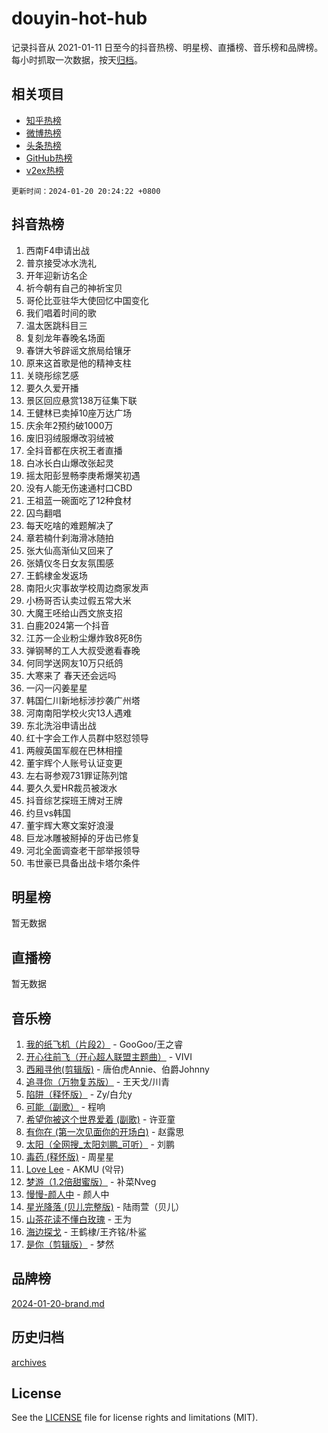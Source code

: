 # douyin-hot-hub

记录抖音从 2021-01-11 日至今的抖音热榜、明星榜、直播榜、音乐榜和品牌榜。每小时抓取一次数据，按天[归档](archives)。

## 相关项目

- [知乎热榜](https://github.com/lonnyzhang423/zhihu-hot-hub)
- [微博热榜](https://github.com/lonnyzhang423/weibo-hot-hub)
- [头条热榜](https://github.com/lonnyzhang423/toutiao-hot-hub)
- [GitHub热榜](https://github.com/lonnyzhang423/github-hot-hub)
- [v2ex热榜](https://github.com/lonnyzhang423/v2ex-hot-hub)


`更新时间：2024-01-20 20:24:22 +0800`

## 抖音热榜

1. 西南F4申请出战
1. 普京接受冰水洗礼
1. 开年迎新访名企
1. 祈今朝有自己的神祈宝贝
1. 哥伦比亚驻华大使回忆中国变化
1. 我们唱着时间的歌
1. 温太医跳科目三
1. 复刻龙年春晚名场面
1. 春饼大爷辟谣文旅局给镶牙
1. 原来这首歌是他的精神支柱
1. 关晓彤综艺感
1. 要久久爱开播
1. 景区回应悬赏138万征集下联
1. 王健林已卖掉10座万达广场
1. 庆余年2预约破1000万
1. 废旧羽绒服爆改羽绒被
1. 全抖音都在庆祝王者直播
1. 白冰长白山爆改张起灵
1. 摇太阳彭昱畅李庚希爆笑初遇
1. 没有人能无伤速通村口CBD
1. 王祖蓝一碗面吃了12种食材
1. 囚鸟翻唱
1. 每天吃啥的难题解决了
1. 章若楠什刹海滑冰随拍
1. 张大仙高渐仙又回来了
1. 张婧仪冬日女友氛围感
1. 王鹤棣金发返场
1. 南阳火灾事故学校周边商家发声
1. 小杨哥否认卖过假五常大米
1. 大魔王呸给山西文旅支招
1. 白鹿2024第一个抖音
1. 江苏一企业粉尘爆炸致8死8伤
1. 弹钢琴的工人大叔受邀看春晚
1. 何同学送网友10万只纸鸽
1. 大寒来了 春天还会远吗
1. 一闪一闪姜星星
1. 韩国仁川新地标涉抄袭广州塔
1. 河南南阳学校火灾13人遇难
1. 东北洗浴申请出战
1. 红十字会工作人员群中怒怼领导
1. 两艘英国军舰在巴林相撞
1. 董宇辉个人账号认证变更
1. 左右哥参观731罪证陈列馆
1. 要久久爱HR裁员被泼水
1. 抖音综艺探班王牌对王牌
1. 约旦vs韩国
1. 董宇辉大寒文案好浪漫
1. 巨龙冰雕被掰掉的牙齿已修复
1. 河北全面调查老干部举报领导
1. 韦世豪已具备出战卡塔尔条件

## 明星榜

暂无数据

## 直播榜

暂无数据

## 音乐榜

1. [我的纸飞机（片段2）](https://sf3-cdn-tos.douyinstatic.com/obj/tos-cn-ve-2774/oM2ZrKcg2CD5AeRB2gkeXOFB1IxAGJdZPazYHf) - GooGoo/王之睿
1. [开心往前飞（开心超人联盟主题曲）](https://sf3-cdn-tos.douyinstatic.com/obj/tos-cn-ve-2774/9d8fb7c82cf1421fb93a9fe925275e0a) - VIVI
1. [西厢寻他(剪辑版)](https://sf86-cdn-tos.douyinstatic.com/obj/tos-cn-ve-2774/oUsAVfAQKlRNxEv5qxvIB8o5qmIWUcXbzJKJhw) - 唐伯虎Annie、伯爵Johnny
1. [追寻你（万物复苏版）](https://sf3-cdn-tos.douyinstatic.com/obj/tos-cn-ve-2774/oYeAZJsbjIDit9APmBg8u6uDUQnHmoCf3gbo74) - 王天戈/川青
1. [陷阱（释怀版）](https://sf86-cdn-tos.douyinstatic.com/obj/tos-cn-ve-2774/oE8C21LeZrzKLDFfQYgMzx4GAIHageG5IzayY7) - Zy/白允y
1. [可能（副歌）](https://sf86-cdn-tos.douyinstatic.com/obj/tos-cn-ve-2774/cde1731888894259b333569393c2fb51) - 程响
1. [希望你被这个世界爱着 (副歌)](https://sf6-cdn-tos.douyinstatic.com/obj/tos-cn-ve-2774/oUHCmWQfZlE3QQBKBeD8rCFLpJzPgCpImhsxMt) - 许亚童
1. [有你在 (第一次见面你的开场白)](https://sf3-cdn-tos.douyinstatic.com/obj/tos-cn-ve-2774/oAthrQ3ClJBfI57uBoFEgNDYtNCZ0TSYQQfxQ0) - 赵露思
1. [太阳（全网搜_太阳刘鹏_可听）](https://sf86-cdn-tos.douyinstatic.com/obj/tos-cn-ve-2774/ogWbyIQnlBFImVbeDocRdCIYtBHlbJXgfZMvgz) - 刘鹏
1. [毒药 (释怀版)](https://sf86-cdn-tos.douyinstatic.com/obj/tos-cn-ve-2774/oYILMEAzspdZBIzy4frJNB8ZHPHWAhiwowd4Ad) - 周星星
1. [Love Lee](https://sf86-cdn-tos.douyinstatic.com/obj/tos-cn-ve-2774/o05GbkJGbCBTdDnMtB0fwOYgkeZp23vrWQDQBS) - AKMU (악뮤)
1. [梦游（1.2倍甜蜜版）](https://sf86-cdn-tos.douyinstatic.com/obj/tos-cn-ve-2774/o4gyAUm8hwufoEABmwVIiQtHsFuGzAEEWtNMzo) - 补菜Nveg
1. [慢慢-颜人中](https://sf3-cdn-tos.douyinstatic.com/obj/tos-cn-ve-2774/ocjHNfBXdBxQNC8ZGAeoLMFTUgtBg8bkExunDC) - 颜人中
1. [星光降落 (贝儿完整版)](https://sf86-cdn-tos.douyinstatic.com/obj/tos-cn-ve-2774/okwB9hAwyAtsFFkFBzAX1hOOfQuIoMNs0W2Mwr) - 陆雨萱（贝儿）
1. [山茶花读不懂白玫瑰](https://sf86-cdn-tos.douyinstatic.com/obj/tos-cn-ve-2774/osfn8B7DktrRHEPJgPCfDbw7QDQEkwC16BxZg9) - 王为
1. [海边探戈](https://sf3-cdn-tos.douyinstatic.com/obj/tos-cn-ve-2774/os9gE0VQCGqt6VQkZDyBBYvfSDY0QFe3vVmubn) - 王鹤棣/王齐铭/朴鲨
1. [是你（剪辑版）](https://sf3-cdn-tos.douyinstatic.com/obj/tos-cn-ve-2774/46019dae783c4c969944217fe1cfafc4) - 梦然

## 品牌榜

[2024-01-20-brand.md](archives/2024-01-20-brand.md)

## 历史归档

[archives](archives)

## License

See the [LICENSE](LICENSE) file for license rights and limitations (MIT).
